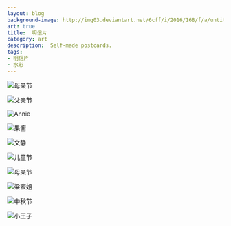 ```yaml
---
layout: blog
background-image: http://img03.deviantart.net/6cff/i/2016/168/f/a/untitled_by_sixijinling-da6ngsx.jpg
art: true
title:  明信片
category: art
description:  Self-made postcards.
tags:
- 明信片
- 水彩
---
```



![母亲节][1]

![父亲节][2]

![Annie][3]

![果酱][4]

![文静][5]

![儿童节][6]

![母亲节][7]

![粱蜜姐][8]

![中秋节][9]

![小王子][10]

  [1]: http://pre09.deviantart.net/e17b/th/pre/i/2016/258/e/d/mother_by_sixijinling-dahs0ri.jpg
  [2]: http://pre06.deviantart.net/ec1f/th/pre/i/2016/258/8/d/father_by_sixijinling-dahs1od.jpg
  [3]: http://img13.deviantart.net/5a27/i/2016/168/e/6/untitled_by_sixijinling-da6nhox.jpg
  [4]: http://pre01.deviantart.net/80bd/th/pre/i/2016/258/3/c/friend_by_sixijinling-dahs1i2.jpg
  [5]: http://pre08.deviantart.net/b968/th/pre/i/2016/258/7/9/sister_by_sixijinling-dahs13x.jpg
  [6]: http://orig12.deviantart.net/b523/f/2016/258/3/2/children_by_sixijinling-dahs3uq.jpg
  [7]: http://img03.deviantart.net/6cff/i/2016/168/f/a/untitled_by_sixijinling-da6ngsx.jpg
  [8]: http://pre04.deviantart.net/f7d0/th/pre/i/2016/168/e/2/untitled_by_sixijinling-da6ng8d.jpg
  [9]: http://orig07.deviantart.net/73f6/f/2016/258/e/5/mid_autumn_by_sixijinling-dahrypw.jpg
  [10]: http://static.zybuluo.com/sixijinling/61hu64u36lj2no6nee1nob4q/psb.jpeg
